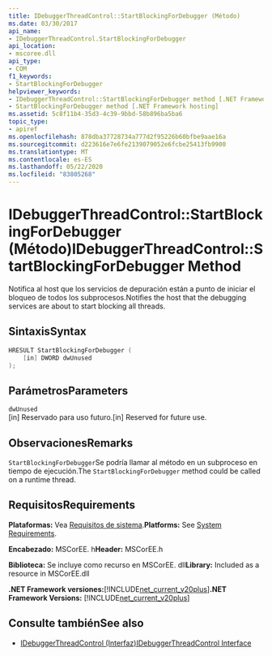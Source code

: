 ```yaml
---
title: IDebuggerThreadControl::StartBlockingForDebugger (Método)
ms.date: 03/30/2017
api_name:
- IDebuggerThreadControl.StartBlockingForDebugger
api_location:
- mscoree.dll
api_type:
- COM
f1_keywords:
- StartBlockingForDebugger
helpviewer_keywords:
- IDebuggerThreadControl::StartBlockingForDebugger method [.NET Framework hosting]
- StartBlockingForDebugger method [.NET Framework hosting]
ms.assetid: 5c8f11b4-35d3-4c39-9bbd-58b896ba5ba6
topic_type:
- apiref
ms.openlocfilehash: 878dba37728734a777d2f95226b60bfbe9aae16a
ms.sourcegitcommit: d223616e7e6fe2139079052e6fcbe25413fb9900
ms.translationtype: MT
ms.contentlocale: es-ES
ms.lasthandoff: 05/22/2020
ms.locfileid: "83805268"
---
```

# <a name="idebuggerthreadcontrolstartblockingfordebugger-method"></a><span data-ttu-id="589f9-102">IDebuggerThreadControl::StartBlockingForDebugger (Método)</span><span class="sxs-lookup"><span data-stu-id="589f9-102">IDebuggerThreadControl::StartBlockingForDebugger Method</span></span>
<span data-ttu-id="589f9-103">Notifica al host que los servicios de depuración están a punto de iniciar el bloqueo de todos los subprocesos.</span><span class="sxs-lookup"><span data-stu-id="589f9-103">Notifies the host that the debugging services are about to start blocking all threads.</span></span>  
  
## <a name="syntax"></a><span data-ttu-id="589f9-104">Sintaxis</span><span class="sxs-lookup"><span data-stu-id="589f9-104">Syntax</span></span>  
  
```cpp  
HRESULT StartBlockingForDebugger (  
    [in] DWORD dwUnused  
);  
```  
  
## <a name="parameters"></a><span data-ttu-id="589f9-105">Parámetros</span><span class="sxs-lookup"><span data-stu-id="589f9-105">Parameters</span></span>  
 `dwUnused`  
 <span data-ttu-id="589f9-106">[in] Reservado para uso futuro.</span><span class="sxs-lookup"><span data-stu-id="589f9-106">[in] Reserved for future use.</span></span>  
  
## <a name="remarks"></a><span data-ttu-id="589f9-107">Observaciones</span><span class="sxs-lookup"><span data-stu-id="589f9-107">Remarks</span></span>  
 <span data-ttu-id="589f9-108">`StartBlockingForDebugger`Se podría llamar al método en un subproceso en tiempo de ejecución.</span><span class="sxs-lookup"><span data-stu-id="589f9-108">The `StartBlockingForDebugger` method could be called on a runtime thread.</span></span>  
  
## <a name="requirements"></a><span data-ttu-id="589f9-109">Requisitos</span><span class="sxs-lookup"><span data-stu-id="589f9-109">Requirements</span></span>  
 <span data-ttu-id="589f9-110">**Plataformas:** Vea [Requisitos de sistema](../../get-started/system-requirements.md).</span><span class="sxs-lookup"><span data-stu-id="589f9-110">**Platforms:** See [System Requirements](../../get-started/system-requirements.md).</span></span>  
  
 <span data-ttu-id="589f9-111">**Encabezado:** MSCorEE. h</span><span class="sxs-lookup"><span data-stu-id="589f9-111">**Header:** MSCorEE.h</span></span>  
  
 <span data-ttu-id="589f9-112">**Biblioteca:** Se incluye como recurso en MSCorEE. dll</span><span class="sxs-lookup"><span data-stu-id="589f9-112">**Library:** Included as a resource in MSCorEE.dll</span></span>  
  
 <span data-ttu-id="589f9-113">**.NET Framework versiones:**[!INCLUDE[net_current_v20plus](../../../../includes/net-current-v20plus-md.md)]</span><span class="sxs-lookup"><span data-stu-id="589f9-113">**.NET Framework Versions:** [!INCLUDE[net_current_v20plus](../../../../includes/net-current-v20plus-md.md)]</span></span>  
  
## <a name="see-also"></a><span data-ttu-id="589f9-114">Consulte también</span><span class="sxs-lookup"><span data-stu-id="589f9-114">See also</span></span>

- [<span data-ttu-id="589f9-115">IDebuggerThreadControl (Interfaz)</span><span class="sxs-lookup"><span data-stu-id="589f9-115">IDebuggerThreadControl Interface</span></span>](idebuggerthreadcontrol-interface.md)
